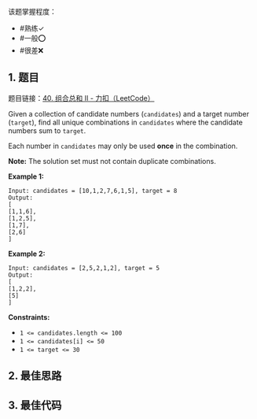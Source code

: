
该题掌握程度：
- #熟练✓
- #一般⭕️
- #很差❌

## 1. 题目
题目链接：[40. 组合总和 II - 力扣（LeetCode）](https://leetcode.cn/problems/combination-sum-ii/)

Given a collection of candidate numbers (`candidates`) and a target number (`target`), find all unique combinations in `candidates` where the candidate numbers sum to `target`.

Each number in `candidates` may only be used **once** in the combination.

**Note:** The solution set must not contain duplicate combinations.

 

**Example 1:**

```
Input: candidates = [10,1,2,7,6,1,5], target = 8
Output: 
[
[1,1,6],
[1,2,5],
[1,7],
[2,6]
]
```

**Example 2:**

```
Input: candidates = [2,5,2,1,2], target = 5
Output: 
[
[1,2,2],
[5]
]
```

 

**Constraints:**

- `1 <= candidates.length <= 100`
- `1 <= candidates[i] <= 50`
- `1 <= target <= 30`

## 2. 最佳思路


## 3. 最佳代码

```java

```


